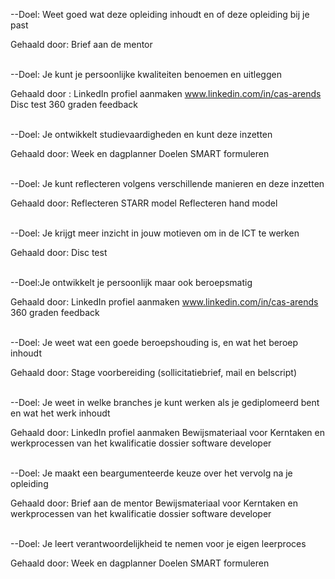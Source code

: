 --Doel: Weet goed wat deze opleiding inhoudt en of deze opleiding bij je past

Gehaald door: 
Brief aan de mentor
<br>
<br>

--Doel: Je kunt je persoonlijke kwaliteiten benoemen en uitleggen

Gehaald door : 
LinkedIn profiel aanmaken www.linkedin.com/in/cas-arends
Disc test
360 graden feedback
<br>
<br>

--Doel: Je ontwikkelt studievaardigheden en kunt deze inzetten

Gehaald door:
Week en dagplanner
Doelen SMART formuleren
<br>
<br>

--Doel: Je kunt reflecteren volgens verschillende manieren en deze inzetten

Gehaald door:
Reflecteren STARR model
Reflecteren hand model
<br>
<br>

--Doel: Je krijgt meer inzicht in jouw motieven om in de ICT te werken

Gehaald door:
Disc test
<br>
<br>

--Doel:Je ontwikkelt je persoonlijk maar ook beroepsmatig

Gehaald door:
LinkedIn profiel aanmaken www.linkedin.com/in/cas-arends
360 graden feedback
<br>
<br>

--Doel: Je weet wat een goede beroepshouding is, en wat het beroep inhoudt

Gehaald door:
Stage voorbereiding (sollicitatiebrief, mail en belscript)
<br>
<br>

--Doel: Je weet in welke branches je kunt werken als je gediplomeerd bent en wat het werk inhoudt

Gehaald door:
LinkedIn profiel aanmaken
Bewijsmateriaal voor Kerntaken en werkprocessen van het kwalificatie dossier software developer
<br>
<br>

--Doel: Je maakt een beargumenteerde keuze over het vervolg na je opleiding

Gehaald door:
Brief aan de mentor
Bewijsmateriaal voor Kerntaken en werkprocessen van het kwalificatie dossier software developer
<br>
<br>

--Doel: Je leert verantwoordelijkheid te nemen voor je eigen leerproces

Gehaald door:
Week en dagplanner
Doelen SMART formuleren
